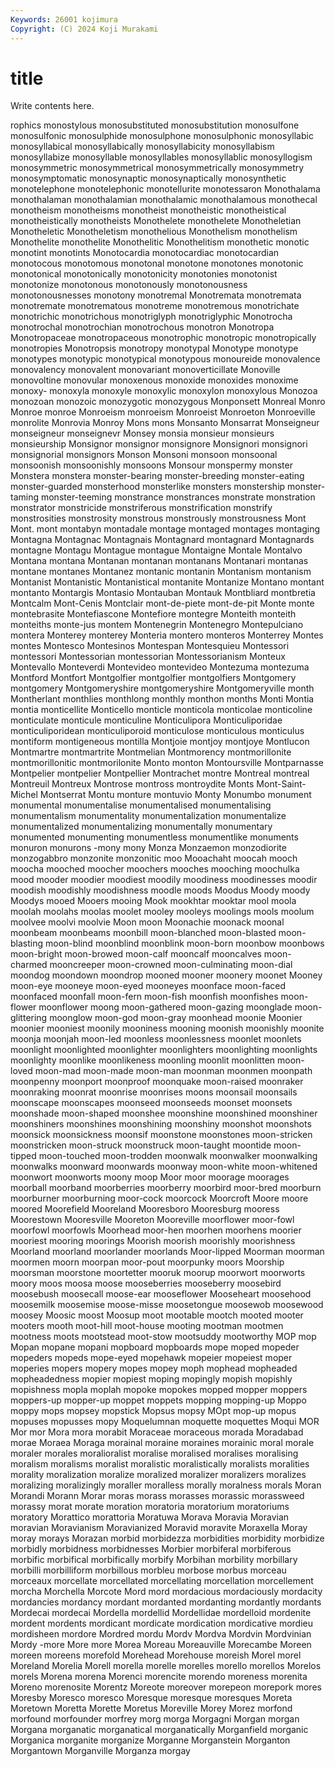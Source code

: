 ```yaml
---
Keywords: 26001 kojimura
Copyright: (C) 2024 Koji Murakami
---
```


# title

Write contents here.



rophics monostylous monosubstituted monosubstitution monosulfone monosulfonic monosulphide monosulphone monosulphonic
monosyllabic monosyllabical monosyllabically monosyllabicity monosyllabism monosyllabize monosyllable monosyllables monosyllablic monosyllogism
monosymmetric monosymmetrical monosymmetrically monosymmetry monosymptomatic monosynaptic monosynaptically monosynthetic monotelephone monotelephonic
monotellurite monotessaron Monothalama monothalaman monothalamian monothalamic monothalamous monothecal monotheism monotheisms
monotheist monotheistic monotheistical monotheistically monotheists Monothelete monothelete Monotheletian Monotheletic Monotheletism
monothelious Monothelism monothelism Monothelite monothelite Monothelitic Monothelitism monothetic monotic monotint
monotints Monotocardia monotocardiac monotocardian monotocous monotomous monotonal monotone monotones monotonic
monotonical monotonically monotonicity monotonies monotonist monotonize monotonous monotonously monotonousness monotonousnesses
monotony monotremal Monotremata monotremata monotremate monotrematous monotreme monotremous monotrichate monotrichic
monotrichous monotriglyph monotriglyphic Monotrocha monotrochal monotrochian monotrochous monotron Monotropa Monotropaceae
monotropaceous monotrophic monotropic monotropically monotropies Monotropsis monotropy monotypal Monotype monotype
monotypes monotypic monotypical monotypous monoureide monovalence monovalency monovalent monovariant monoverticillate
Monoville monovoltine monovular monoxenous monoxide monoxides monoxime monoxy- monoxyla monoxyle
monoxylic monoxylon monoxylous Monozoa monozoan monozoic monozygotic monozygous Monponsett Monreal
Monro Monroe monroe Monroeism monroeism Monroeist Monroeton Monroeville monrolite Monrovia
Monroy Mons mons Monsanto Monsarrat Monseigneur monseigneur monseignevr Monsey monsia
monsieur monsieurs monsieurship Monsignor monsignor monsignore Monsignori monsignori monsignorial monsignors
Monson Monsoni monsoon monsoonal monsoonish monsoonishly monsoons Monsour monspermy monster
Monstera monstera monster-bearing monster-breeding monster-eating monster-guarded monsterhood monsterlike monsters monstership
monster-taming monster-teeming monstrance monstrances monstrate monstration monstrator monstricide monstriferous monstrification
monstrify monstrosities monstrosity monstrous monstrously monstrousness Mont Mont. mont montabyn
montadale montage montaged montages montaging Montagna Montagnac Montagnais Montagnard montagnard
Montagnards montagne Montagu Montague montague Montaigne Montale Montalvo Montana montana
Montanan montanan montanans Montanari montanas montane montanes Montanez montanic montanin
Montanism montanism Montanist Montanistic Montanistical montanite Montanize Montano montant montanto
Montargis Montasio Montauban Montauk Montbliard montbretia Montcalm Mont-Cenis Montclair mont-de-piete
mont-de-pit Monte monte montebrasite Montefiascone Montefiore montegre Monteith monteith monteiths
monte-jus montem Montenegrin Montenegro Montepulciano montera Monterey monterey Monteria montero
monteros Monterrey Montes montes Montesco Montesinos Montespan Montesquieu Montessori montessori
Montessorian montessorian Montessorianism Monteux Montevallo Monteverdi Montevideo montevideo Montezuma montezuma
Montford Montfort Montgolfier montgolfier montgolfiers Montgomery montgomery Montgomeryshire montgomeryshire Montgomeryville
month Montherlant monthlies monthlong monthly monthon months Monti Montia montia
monticellite Monticello monticle monticola monticolae monticoline monticulate monticule monticuline Monticulipora
Monticuliporidae monticuliporidean monticuliporoid monticulose monticulous monticulus montiform montigeneous montilla Montjoie
montjoy montjoye Montlucon Montmartre montmartrite Montmelian Montmorency montmorillonite montmorillonitic montmorilonite
Monto monton Montoursville Montparnasse Montpelier montpelier Montpellier Montrachet montre Montreal
montreal Montreuil Montreux Montrose montross montroydite Monts Mont-Saint-Michel Montserrat Montu
monture montuvio Monty Monumbo monument monumental monumentalise monumentalised monumentalising monumentalism
monumentality monumentalization monumentalize monumentalized monumentalizing monumentally monumentary monumented monumenting monumentless
monumentlike monuments monuron monurons -mony mony Monza Monzaemon monzodiorite monzogabbro
monzonite monzonitic moo Mooachaht moocah mooch moocha mooched moocher moochers
mooches mooching moochulka mood mooder moodier moodiest moodily moodiness moodinesses
moodir moodish moodishly moodishness moodle moods Moodus Moody moody Moodys
mooed Mooers mooing Mook mookhtar mooktar mool moola moolah moolahs
moolas moolet mooley mooleys moolings mools moolum moolvee moolvi moolvie
Moon moon Moonachie moonack moonal moonbeam moonbeams moonbill moon-blanched moon-blasted
moon-blasting moon-blind moonblind moonblink moon-born moonbow moonbows moon-bright moon-browed moon-calf
mooncalf mooncalves moon-charmed mooncreeper moon-crowned moon-culminating moon-dial moondog moondown moondrop
mooned mooner moonery moonet Mooney moon-eye mooneye moon-eyed mooneyes moonface
moon-faced moonfaced moonfall moon-fern moon-fish moonfish moonfishes moon-flower moonflower moong
moon-gathered moon-gazing moonglade moon-glittering moonglow moon-god moon-gray moonhead moonie Moonier
moonier mooniest moonily mooniness mooning moonish moonishly moonite moonja moonjah
moon-led moonless moonlessness moonlet moonlets moonlight moonlighted moonlighter moonlighters moonlighting
moonlights moonlighty moonlike moonlikeness moonling moonlit moonlitten moon-loved moon-mad moon-made
moon-man moonman moonmen moonpath moonpenny moonport moonproof moonquake moon-raised moonraker
moonraking moonrat moonrise moonrises moons moonsail moonsails moonscape moonscapes moonseed
moonseeds moonset moonsets moonshade moon-shaped moonshee moonshine moonshined moonshiner moonshiners
moonshines moonshining moonshiny moonshot moonshots moonsick moonsickness moonsif moonstone moonstones
moon-stricken moonstricken moon-struck moonstruck moon-taught moontide moon-tipped moon-touched moon-trodden moonwalk
moonwalker moonwalking moonwalks moonward moonwards moonway moon-white moon-whitened moonwort moonworts
moony moop Moor moor moorage moorages moorball moorband moorberries moorberry
moorbird moor-bred moorburn moorburner moorburning moor-cock moorcock Moorcroft Moore moore
moored Moorefield Mooreland Mooresboro Mooresburg mooress Moorestown Mooresville Mooreton Mooreville
moorflower moor-fowl moorfowl moorfowls Moorhead moor-hen moorhen moorhens moorier mooriest
mooring moorings Moorish moorish moorishly moorishness Moorland moorland moorlander moorlands
Moor-lipped Moorman moorman moormen moorn moorpan moor-pout moorpunky moors Moorship
moorsman moorstone moortetter mooruk moorup moorwort moorworts moory moos moosa
moose mooseberries mooseberry moosebird moosebush moosecall moose-ear mooseflower Mooseheart moosehood
moosemilk moosemise moose-misse moosetongue moosewob moosewood moosey Moosic moost Moosup
moot mootable mootch mooted mooter mooters mooth moot-hill moot-house mooting
mootman mootmen mootness moots mootstead moot-stow mootsuddy mootworthy MOP mop
Mopan mopane mopani mopboard mopboards mope moped mopeder mopeders mopeds
mope-eyed mopehawk mopeier mopeiest moper moperies mopers mopery mopes mopey
moph mophead mopheaded mopheadedness mopier mopiest moping mopingly mopish mopishly
mopishness mopla moplah mopoke mopokes mopped mopper moppers moppers-up mopper-up
moppet moppets mopping mopping-up Moppo moppy mops mopsey mopstick Mopsus
mopsy MOpt mop-up mopus mopuses mopusses mopy Moquelumnan moquette moquettes
Moqui MOR Mor mor Mora mora morabit Moraceae moraceous morada
Moradabad morae Moraea Moraga morainal moraine moraines morainic moral morale
moraler morales moralioralist moralise moralised moralises moralising moralism moralisms moralist
moralistic moralistically moralists moralities morality moralization moralize moralized moralizer moralizers
moralizes moralizing moralizingly moraller moralless morally moralness morals Moran Morandi
Morann Morar moras morass morasses morassic morassweed morassy morat morate
moration moratoria moratorium moratoriums moratory Morattico morattoria Moratuwa Morava Moravia
Moravian moravian Moravianism Moravianized Moravid moravite Moraxella Moray moray morays
Morazan morbid morbidezza morbidities morbidity morbidize morbidly morbidness morbidnesses Morbier
morbiferal morbiferous morbific morbifical morbifically morbify Morbihan morbility morbillary morbilli
morbilliform morbillous morbleu morbose morbus morceau morceaux morcellate morcellated morcellating
morcellation morcellement morcha Morchella Morcote Mord mord mordacious mordaciously mordacity
mordancies mordancy mordant mordanted mordanting mordantly mordants Mordecai mordecai Mordella
mordellid Mordellidae mordelloid mordenite mordent mordents mordicant mordicate mordication mordicative
mordieu mordisheen mordore Mordred mordu Mordv Mordva Mordvin Mordvinian Mordy
-more More more Morea Moreau Moreauville Morecambe Moreen moreen moreens
morefold Morehead Morehouse moreish Morel morel Moreland Morelia Morell morella
morelle morelles morello morellos Morelos morels Morena morena Morenci morencite
morendo moreness morenita Moreno morenosite Morentz Moreote moreover morepeon morepork
mores Moresby Moresco moresco Moresque moresque moresques Moreta Moretown Moretta
Morette Moretus Moreville Morey Morez morfond morfound morfounder morfrey morg
morga Morgagni Morgan morgan Morgana morganatic morganatical morganatically Morganfield morganic
Morganica morganite morganize Morganne Morganstein Morganton Morgantown Morganville Morganza morgay
